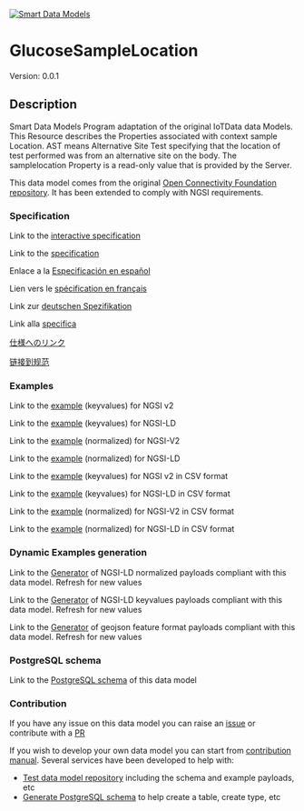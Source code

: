 [![Smart Data Models](https://smartdatamodels.org/wp-content/uploads/2022/01/SmartDataModels_logo.png "Logo")](https://smartdatamodels.org)
# GlucoseSampleLocation
Version: 0.0.1

## Description 

Smart Data Models Program adaptation of the original IoTData data Models. This Resource describes the Properties associated with context sample Location. AST means Alternative Site Test specifying that the location of test performed was from an alternative site on the body. The samplelocation Property is a read-only value that is provided by the Server.

This data model comes from the original [Open Connectivity Foundation repository](https://github.com/openconnectivityfoundation/IoTDataModels). It has been extended to comply with NGSI requirements.
### Specification

Link to the [interactive specification](https://swagger.lab.fiware.org/?url=https://smart-data-models.github.io/dataModel.OCF/GlucoseSampleLocation/swagger.yaml)

Link to the [specification](https://github.com/smart-data-models/dataModel.OCF/blob/master/GlucoseSampleLocation/doc/spec.md)

Enlace a la [Especificación en español](https://github.com/smart-data-models/dataModel.OCF/blob/master/GlucoseSampleLocation/doc/spec_ES.md)

Lien vers le [spécification en français](https://github.com/smart-data-models/dataModel.OCF/blob/master/GlucoseSampleLocation/doc/spec_FR.md)

Link zur [deutschen Spezifikation](https://github.com/smart-data-models/dataModel.OCF/blob/master/GlucoseSampleLocation/doc/spec_DE.md)

Link alla [specifica](https://github.com/smart-data-models/dataModel.OCF/blob/master/GlucoseSampleLocation/doc/spec_IT.md)

[仕様へのリンク](https://github.com/smart-data-models/dataModel.OCF/blob/master/GlucoseSampleLocation/doc/spec_JA.md)

[链接到规范](https://github.com/smart-data-models/dataModel.OCF/blob/master/GlucoseSampleLocation/doc/spec_ZH.md)
### Examples

Link to the [example](https://smart-data-models.github.io/dataModel.OCF/GlucoseSampleLocation/examples/example.json) (keyvalues) for NGSI v2

Link to the [example](https://smart-data-models.github.io/dataModel.OCF/GlucoseSampleLocation/examples/example.jsonld) (keyvalues) for NGSI-LD

Link to the [example](https://smart-data-models.github.io/dataModel.OCF/GlucoseSampleLocation/examples/example-normalized.json) (normalized) for NGSI-V2

Link to the [example](https://smart-data-models.github.io/dataModel.OCF/GlucoseSampleLocation/examples/example-normalized.jsonld) (normalized) for NGSI-LD

Link to the [example](https://github.com/smart-data-models/dataModel.OCF/blob/master/GlucoseSampleLocation/examples/example.json.csv) (keyvalues) for NGSI v2 in CSV format

Link to the [example](https://github.com/smart-data-models/dataModel.OCF/blob/master/GlucoseSampleLocation/examples/example.jsonld.csv) (keyvalues) for NGSI-LD in CSV format

Link to the [example](https://github.com/smart-data-models/dataModel.OCF/blob/master/GlucoseSampleLocation/examples/example-normalized.json.csv) (normalized) for NGSI-V2 in CSV format

Link to the [example](https://github.com/smart-data-models/dataModel.OCF/blob/master/GlucoseSampleLocation/examples/example-normalized.jsonld.csv) (normalized) for NGSI-LD in CSV format
### Dynamic Examples generation

Link to the [Generator](https://smartdatamodels.org/extra/ngsi-ld_generator.php?schemaUrl=https://raw.githubusercontent.com/smart-data-models/dataModel.OCF/master/GlucoseSampleLocation/schema.json&email=info@smartdatamodels.org) of NGSI-LD normalized payloads compliant with this data model. Refresh for new values

Link to the [Generator](https://smartdatamodels.org/extra/ngsi-ld_generator_keyvalues.php?schemaUrl=https://raw.githubusercontent.com/smart-data-models/dataModel.OCF/master/GlucoseSampleLocation/schema.json&email=info@smartdatamodels.org) of NGSI-LD keyvalues payloads compliant with this data model. Refresh for new values

Link to the [Generator](https://smartdatamodels.org/extra/geojson_features_generator.php?schemaUrl=https://raw.githubusercontent.com/smart-data-models/dataModel.OCF/master/GlucoseSampleLocation/schema.json&email=info@smartdatamodels.org) of geojson feature format payloads compliant with this data model. Refresh for new values
### PostgreSQL schema

Link to the [PostgreSQL schema](https://github.com/smart-data-models/dataModel.OCF/blob/master/GlucoseSampleLocation/schema.sql) of this data model
### Contribution

 If you have any issue on this data model you can raise an [issue](https://github.com/smart-data-models/dataModel.OCF/issues)  or contribute with a [PR](https://github.com/smart-data-models/dataModel.OCF/pulls)

 If you wish to develop your own data model you can start from [contribution manual](https://bit.ly/contribution_manual). Several services have been developed to help with: 
 - [Test data model repository](https://smartdatamodels.org/index.php/data-models-contribution-api/) including the schema and example payloads, etc
 - [Generate PostgreSQL schema](https://smartdatamodels.org/index.php/sql-service/) to help create a table, create type, etc